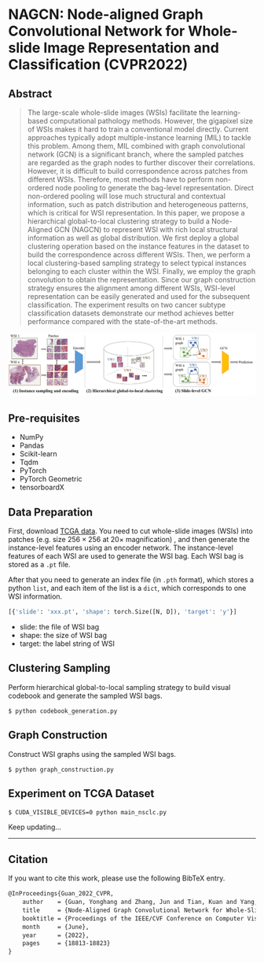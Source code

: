 # NAGCN: Node-aligned Graph Convolutional Network for Whole-slide Image Representation and Classification (CVPR2022) 

## Abstract

> The large-scale whole-slide images (WSIs) facilitate the learning-based computational pathology methods. However, the gigapixel size of WSIs makes it hard to train a conventional model directly. Current approaches typically adopt multiple-instance learning (MIL) to tackle this problem. Among them, MIL combined with graph convolutional network (GCN) is a significant branch, where the sampled patches are regarded as the graph nodes to further discover their correlations. However, it is difficult to build correspondence across patches from different WSIs. Therefore, most methods have to perform non-ordered node pooling to generate the bag-level representation. Direct non-ordered pooling will lose much structural and contextual information, such as patch distribution and heterogeneous patterns, which is critical for WSI representation. In this paper, we propose a hierarchical global-to-local clustering strategy to build a Node-Aligned GCN (NAGCN) to represent WSI with rich local structural information as well as global distribution. We first deploy a global clustering operation based on the instance features in the dataset to build the correspondence across different WSIs. Then, we perform a local clustering-based sampling strategy to select typical instances belonging to each cluster within the WSI. Finally, we employ the graph convolution to obtain the representation. Since our graph construction strategy ensures the alignment among different WSIs, WSI-level representation can be easily generated and used for the subsequent classification. The experiment results on two cancer subtype classification datasets demonstrate our method achieves better performance compared with the state-of-the-art methods.

![](figures/framework.png)


## Pre-requisites

* NumPy
* Pandas
* Scikit-learn
* Tqdm
* PyTorch
* PyTorch Geometric
* tensorboardX

## Data Preparation

First, download [TCGA data](https://www.cancer.gov/tcga). You need to cut whole-slide images (WSIs) into patches (e.g. size $256\times 256$ at $20\times$ magnification) , and then generate the instance-level features using an encoder network. The instance-level features of each WSI are used to generate the WSI bag. Each WSI bag is stored as a `.pt` file.

After that you need to generate an index file (in `.pth` format), which stores a python `list`, and each item of the list is a `dict`, which corresponds to one WSI information.

```python
[{'slide': 'xxx.pt', 'shape': torch.Size([N, D]), 'target': 'y'}]
```

* slide: the file of WSI bag
* shape: the size of WSI bag
* target: the label string of WSI



## Clustering Sampling

Perform hierarchical global-to-local sampling strategy to build visual codebook and generate the sampled WSI bags.

```shell
$ python codebook_generation.py
```



## Graph Construction

Construct WSI graphs using the sampled WSI bags.

```shell
$ python graph_construction.py
```



## Experiment on TCGA Dataset

```shell
$ CUDA_VISIBLE_DEVICES=0 python main_nsclc.py 
```

Keep updating...

***





## Citation

If you want to cite this work, please use the following BibTeX entry.

```latex
@InProceedings{Guan_2022_CVPR,
    author    = {Guan, Yonghang and Zhang, Jun and Tian, Kuan and Yang, Sen and Dong, Pei and Xiang, Jinxi and Yang, Wei and Huang, Junzhou and Zhang, Yuyao and Han, Xiao},
    title     = {Node-Aligned Graph Convolutional Network for Whole-Slide Image Representation and Classification},
    booktitle = {Proceedings of the IEEE/CVF Conference on Computer Vision and Pattern Recognition (CVPR)},
    month     = {June},
    year      = {2022},
    pages     = {18813-18823}
}
```


